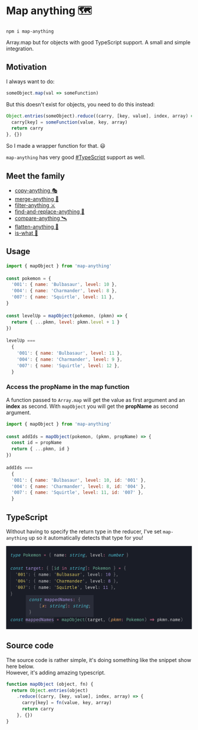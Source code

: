 # Map anything 🗺

```
npm i map-anything
```

Array.map but for objects with good TypeScript support. A small and simple integration.

## Motivation

I always want to do:

```js
someObject.map(val => someFunction)
```

But this doesn't exist for objects, you need to do this instead:

```js
Object.entries(someObject).reduce((carry, [key, value], index, array) => {
  carry[key] = someFunction(value, key, array)
  return carry
}, {})
```

So I made a wrapper function for that. 😃

`map-anything` has very good [#TypeScript](#typescript) support as well.

## Meet the family

- [copy-anything 🎭](https://github.com/mesqueeb/copy-anything)
- [merge-anything 🥡](https://github.com/mesqueeb/merge-anything)
- [filter-anything ⚔️](https://github.com/mesqueeb/filter-anything)
- [find-and-replace-anything 🎣](https://github.com/mesqueeb/find-and-replace-anything)
- [compare-anything 🛰](https://github.com/mesqueeb/compare-anything)
- [flatten-anything 🏏](https://github.com/mesqueeb/flatten-anything)
- [is-what 🙉](https://github.com/mesqueeb/is-what)

## Usage

```js
import { mapObject } from 'map-anything'

const pokemon = {
  '001': { name: 'Bulbasaur', level: 10 },
  '004': { name: 'Charmander', level: 8 },
  '007': { name: 'Squirtle', level: 11 },
}

const levelUp = mapObject(pokemon, (pkmn) => {
  return { ...pkmn, level: pkmn.level + 1 }
})

levelUp ===
  {
    '001': { name: 'Bulbasaur', level: 11 },
    '004': { name: 'Charmander', level: 9 },
    '007': { name: 'Squirtle', level: 12 },
  }
```

### Access the propName in the map function

A function passed to `Array.map` will get the value as first argument and an **index** as second. With `mapObject` you will get the **propName** as second argument.

```js
import { mapObject } from 'map-anything'

const addIds = mapObject(pokemon, (pkmn, propName) => {
  const id = propName
  return { ...pkmn, id }
})

addIds ===
  {
  '001': { name: 'Bulbasaur', level: 10, id: '001' },
  '004': { name: 'Charmander', level: 8, id: '004' },
  '007': { name: 'Squirtle', level: 11, id: '007' },
  }
```

## TypeScript

Without having to specify the return type in the reducer, I've set `map-anything` up so it automatically detects that type for you!

![typescript support](https://raw.githubusercontent.com/mesqueeb/map-anything/master/.github/typescript-support.png)

## Source code

The source code is rather simple, it's doing something like the snippet show here below.
<br />However, it's adding amazing typescript.

```JavaScript
function mapObject (object, fn) {
  return Object.entries(object)
    .reduce((carry, [key, value], index, array) => {
      carry[key] = fn(value, key, array)
      return carry
    }, {})
}
```
